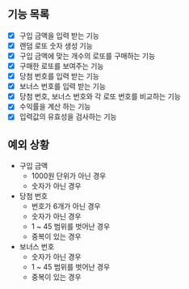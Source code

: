 ## 기능 목록

- [x] 구입 금액을 입력 받는 기능
- [x] 랜덤 로또 숫자 생성 기능
- [x] 구입 금액에 맞는 개수의 로또를 구매하는 기능
- [x] 구매한 로또를 보여주는 기능
- [x] 당첨 번호를 입력 받는 기능
- [x] 보너스 번호를 입력 받는 기능
- [x] 당첨 번호, 보너스 번호와 각 로또 번호를 비교하는 기능
- [x] 수익률을 계산 하는 기능
- [x] 입력값의 유효성을 검사하는 기능

## 예외 상황

- 구입 금액
  - 1000원 단위가 아닌 경우
  - 숫자가 아닌 경우
- 당첨 번호
  - 번호가 6개가 아닌 경우
  - 숫자가 아닌 경우
  - 1 ~ 45 범위를 벗어난 경우
  - 중복이 있는 경우
- 보너스 번호
  - 숫자가 아닌 경우
  - 1 ~ 45 범위를 벗어난 경우
  - 중복이 있는 경우
